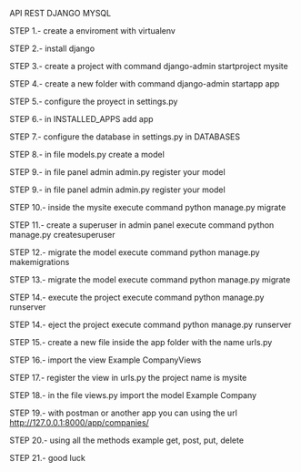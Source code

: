 API REST DJANGO MYSQL


STEP 1.- create a enviroment with virtualenv

STEP 2.- install django

STEP 3.- create a project with command django-admin startproject mysite

STEP 4.- create a new folder with command django-admin startapp app

STEP 5.- configure the proyect in settings.py

STEP 6.- in INSTALLED_APPS add app

STEP 7.- configure the database in settings.py  in DATABASES

STEP 8.- in file models.py create a model

STEP 9.- in file panel admin admin.py register your model 

STEP 9.- in file panel admin admin.py register your model

STEP 10.- inside the mysite execute command python manage.py migrate

STEP 11.- create a superuser in admin panel execute command python manage.py createsuperuser

STEP 12.- migrate the model execute command python manage.py makemigrations

STEP 13.- migrate the model execute command python manage.py migrate

STEP 14.- execute the project execute command python manage.py runserver

STEP 14.- eject the project execute command python manage.py runserver

STEP 15.- create a new file inside the app folder with the name urls.py

STEP 16.- import the view Example CompanyViews

STEP 17.- register the view in urls.py the project name is mysite 

STEP 18.- in the file views.py import the model Example Company

STEP 19.- with postman or another app you can using the url http://127.0.0.1:8000/app/companies/

STEP 20.- using all the methods example get, post, put, delete

STEP 21.- good luck


